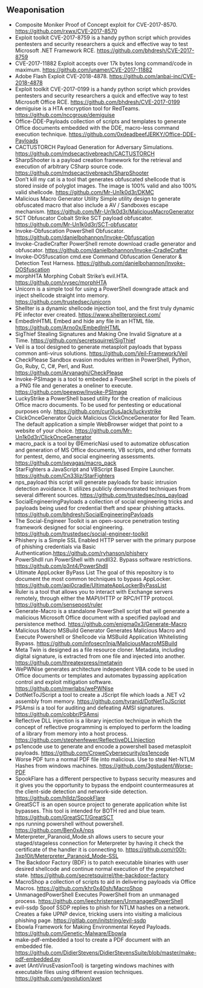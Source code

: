 ## Weaponisation

- Composite Moniker Proof of Concept exploit for CVE-2017-8570. https://github.com/rxwx/CVE-2017-8570
- Exploit toolkit CVE-2017-8759 is a handy python script which provides pentesters and security researchers a quick and effective way to test Microsoft .NET Framework RCE. https://github.com/bhdresh/CVE-2017-8759
- CVE-2017-11882 Exploit accepts over 17k bytes long command/code in maximum. https://github.com/unamer/CVE-2017-11882
- Adobe Flash Exploit CVE-2018-4878. https://github.com/anbai-inc/CVE-2018-4878
- Exploit toolkit CVE-2017-0199 is a handy python script which provides pentesters and security researchers a quick and effective way to test Microsoft Office RCE. https://github.com/bhdresh/CVE-2017-0199
- demiguise is a HTA encryption tool for RedTeams. https://github.com/nccgroup/demiguise
- Office-DDE-Payloads collection of scripts and templates to generate Office documents embedded with the DDE, macro-less command execution technique. https://github.com/0xdeadbeefJERKY/Office-DDE-Payloads
- CACTUSTORCH Payload Generation for Adversary Simulations. https://github.com/mdsecactivebreach/CACTUSTORCH
- SharpShooter is a payload creation framework for the retrieval and execution of arbitrary CSharp source code. https://github.com/mdsecactivebreach/SharpShooter
- Don’t kill my cat is a tool that generates obfuscated shellcode that is stored inside of polyglot images. The image is 100% valid and also 100% valid shellcode. https://github.com/Mr-Un1k0d3r/DKMC
- Malicious Macro Generator Utility Simple utility design to generate obfuscated macro that also include a AV / Sandboxes escape mechanism. https://github.com/Mr-Un1k0d3r/MaliciousMacroGenerator
- SCT Obfuscator Cobalt Strike SCT payload obfuscator. https://github.com/Mr-Un1k0d3r/SCT-obfuscator
- Invoke-Obfuscation PowerShell Obfuscator. https://github.com/danielbohannon/Invoke-Obfuscation
- Invoke-CradleCrafter PowerShell remote download cradle generator and obfuscator. https://github.com/danielbohannon/Invoke-CradleCrafter
- Invoke-DOSfuscation cmd.exe Command Obfuscation Generator & Detection Test Harness. https://github.com/danielbohannon/Invoke-DOSfuscation
- morphHTA Morphing Cobalt Strike’s evil.HTA. https://github.com/vysec/morphHTA
- Unicorn is a simple tool for using a PowerShell downgrade attack and inject shellcode straight into memory. https://github.com/trustedsec/unicorn
- Shellter is a dynamic shellcode injection tool, and the first truly dynamic PE infector ever created. https://www.shellterproject.com/
- EmbedInHTML Embed and hide any file in an HTML file. https://github.com/Arno0x/EmbedInHTML
- SigThief Stealing Signatures and Making One Invalid Signature at a Time. https://github.com/secretsquirrel/SigThief
- Veil is a tool designed to generate metasploit payloads that bypass common anti-virus solutions. https://github.com/Veil-Framework/Veil
- CheckPlease Sandbox evasion modules written in PowerShell, Python, Go, Ruby, C, C#, Perl, and Rust. https://github.com/Arvanaghi/CheckPlease
- Invoke-PSImage is a tool to embeded a PowerShell script in the pixels of a PNG file and generates a oneliner to execute. https://github.com/peewpw/Invoke-PSImage
- LuckyStrike a PowerShell based utility for the creation of malicious Office macro documents. To be used for pentesting or educational purposes only. https://github.com/curi0usJack/luckystrike
- ClickOnceGenerator Quick Malicious ClickOnceGenerator for Red Team. The default application a simple WebBrowser widget that point to a website of your choice. https://github.com/Mr-Un1k0d3r/ClickOnceGenerator
- macro_pack is a tool by @EmericNasi used to automatize obfuscation and generation of MS Office documents, VB scripts, and other formats for pentest, demo, and social engineering assessments. https://github.com/sevagas/macro_pack
- StarFighters a JavaScript and VBScript Based Empire Launcher. https://github.com/Cn33liz/StarFighters
- nps_payload this script will generate payloads for basic intrusion detection avoidance. It utilizes publicly demonstrated techniques from several different sources. https://github.com/trustedsec/nps_payload
- SocialEngineeringPayloads a collection of social engineering tricks and payloads being used for credential theft and spear phishing attacks. https://github.com/bhdresh/SocialEngineeringPayloads
- The Social-Engineer Toolkit is an open-source penetration testing framework designed for social engineering. https://github.com/trustedsec/social-engineer-toolkit
- Phishery is a Simple SSL Enabled HTTP server with the primary purpose of phishing credentials via Basic Authentication.https://github.com/ryhanson/phishery
- PowerShdll run PowerShell with rundll32. Bypass software restrictions. https://github.com/p3nt4/PowerShdll
- Ultimate AppLocker ByPass List The goal of this repository is to document the most common techniques to bypass AppLocker. https://github.com/api0cradle/UltimateAppLockerByPassList
- Ruler is a tool that allows you to interact with Exchange servers remotely, through either the MAPI/HTTP or RPC/HTTP protocol. https://github.com/sensepost/ruler
- Generate-Macro is a standalone PowerShell script that will generate a malicious Microsoft Office document with a specified payload and persistence method. https://github.com/enigma0x3/Generate-Macro
- Malicious Macro MSBuild Generator Generates Malicious Macro and Execute Powershell or Shellcode via MSBuild Application Whitelisting Bypass. https://github.com/infosecn1nja/MaliciousMacroMSBuild
- Meta Twin is designed as a file resource cloner. Metadata, including digital signature, is extracted from one file and injected into another. https://github.com/threatexpress/metatwin
- WePWNise generates architecture independent VBA code to be used in Office documents or templates and automates bypassing application control and exploit mitigation software. https://github.com/mwrlabs/wePWNise
- DotNetToJScript a tool to create a JScript file which loads a .NET v2 assembly from memory. https://github.com/tyranid/DotNetToJScript
- PSAmsi is a tool for auditing and defeating AMSI signatures. https://github.com/cobbr/PSAmsi
- Reflective DLL injection is a library injection technique in which the concept of reflective programming is employed to perform the loading of a library from memory into a host process. https://github.com/stephenfewer/ReflectiveDLLInjection
- ps1encode use to generate and encode a powershell based metasploit payloads. https://github.com/CroweCybersecurity/ps1encode
- Worse PDF turn a normal PDF file into malicious. Use to steal Net-NTLM Hashes from windows machines. https://github.com/3gstudent/Worse-PDF
- SpookFlare has a different perspective to bypass security measures and it gives you the opportunity to bypass the endpoint countermeasures at the client-side detection and network-side detection. https://github.com/hlldz/SpookFlare
- GreatSCT is an open source project to generate application white list bypasses. This tool is intended for BOTH red and blue team. https://github.com/GreatSCT/GreatSCT
- nps running powershell without powershell. https://github.com/Ben0xA/nps
- Meterpreter_Paranoid_Mode.sh allows users to secure your staged/stageless connection for Meterpreter by having it check the certificate of the handler it is connecting to. https://github.com/r00t-3xp10it/Meterpreter_Paranoid_Mode-SSL
- The Backdoor Factory (BDF) is to patch executable binaries with user desired shellcode and continue normal execution of the prepatched state. https://github.com/secretsquirrel/the-backdoor-factory
- MacroShop a collection of scripts to aid in delivering payloads via Office Macros. https://github.com/khr0x40sh/MacroShop
- UnmanagedPowerShell Executes PowerShell from an unmanaged process. https://github.com/leechristensen/UnmanagedPowerShell
- evil-ssdp Spoof SSDP replies to phish for NTLM hashes on a network. Creates a fake UPNP device, tricking users into visiting a malicious phishing page. https://gitlab.com/initstring/evil-ssdp
- Ebowla Framework for Making Environmental Keyed Payloads. https://github.com/Genetic-Malware/Ebowla
- make-pdf-embedded a tool to create a PDF document with an embedded file. https://github.com/DidierStevens/DidierStevensSuite/blob/master/make-pdf-embedded.py
- avet (AntiVirusEvasionTool) is targeting windows machines with executable files using different evasion techniques. https://github.com/govolution/avet
